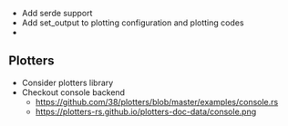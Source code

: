 - Add serde support
- Add set_output to plotting configuration and plotting codes
- 

## Plotters

- Consider plotters library
- Checkout console backend
  - https://github.com/38/plotters/blob/master/examples/console.rs
  - https://plotters-rs.github.io/plotters-doc-data/console.png
